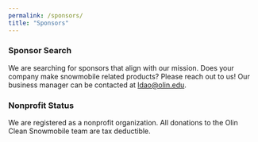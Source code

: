 ```yaml
---
permalink: /sponsors/
title: "Sponsors"
---
```


### Sponsor Search
We are searching for sponsors that align with our mission. Does your company make snowmobile related products? Please reach out to us! Our business manager can be contacted at [ldao@olin.edu](mailto:ldao@olin.edu).

### Nonprofit Status
We are registered as a nonprofit organization. All donations to the Olin Clean Snowmobile team are tax deductible.
